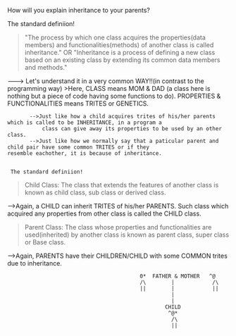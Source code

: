 How will you explain inheritance to your parents?

   The standard definiion!
   
>"The process by which one class acquires the properties(data members) and functionalities(methods) of another class is called inheritance."
OR
"Inheritance is a process of defining a new class based on an existing class by extending its common data members and methods."

---> Let's understand it in a very common WAY!!(in contrast to the programming way)
     >Here, CLASS means MOM & DAD (a class here is nothing but a piece of code having some functions to do).
            PROPERTIES & FUNCTIONALITIES means TRITES or GENETICS.
           
           -->Just like how a child acquires trites of his/her parents which is called to be INHERITANCE, in a program a
               class can give away its properties to be used by an other class. 
           -->Just like how we normally say that a paticular parent and child pair have some common TRITES or if they                        resemble eachother, it is because of inheritance. 
           
     
     The standard definiion!
     
>Child Class:
The class that extends the features of another class is known as child class, sub class or derived class.

-->Again, a CHILD can inherit TRITES of his/her PARENTS.
            Such class which acquired any properties from other class is called the CHILD class.
      

>Parent Class:
The class whose properties and functionalities are used(inherited) by another class is known as parent class, super class or Base class.

-->Again, PARENTS have their CHILDREN/CHILD with some COMMON trites due to inheritance.

                                                     
                                               
                                              0*  FATHER & MOTHER   ^@
                                              /\        |            /\
                                              ||        |            || 
                                                        | 
                                                        |
                                                      CHILD
                                                       ^@*
                                                        /\
                                                        ||


